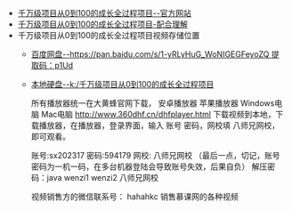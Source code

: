 


* [千万级项目从0到100的成长全过程项目--官方网站](https://class.imooc.com/sale/javaarchitect?mc_marking=c6615303b3175f848fccdb52abb833ec&mc_channel=shouji)
* [千万级项目从0到100的成长全过程项目-配合理解](https://zhuanlan.zhihu.com/p/97215206)
*  千万级项目从0到100的成长全过程项目视频存储位置
   * [百度网盘--https://pan.baidu.com/s/1-yRLyHuG_WoNIGEGFeyoZQ  提取码：p1Ud ]()
   * [本地硬盘--k:/千万级项目从0到100的成长全过程项目]()
         
     所有播放器统一在大黄蜂官网下载， 安卓播放器 苹果播放器 Windows电脑 Mac电脑 http://www.360dhf.cn/dhfplayer.html
     下载视频到本地，下载播放器，在播放器，登录界面，输入 账号 密码，网校填 八师兄网校，即可观看。
          
     账号:sx202317  密码:594179  网校: 八师兄网校  （最后一点，切记，账号密码为一机一码，在多台机器登陆会导致账号失效，后果自负）
     解压密码：java wenzi1 wenzi2 八师兄网校

     视频销售方的微信联系号： hahahkc
     销售慕课网的各种视频
     


